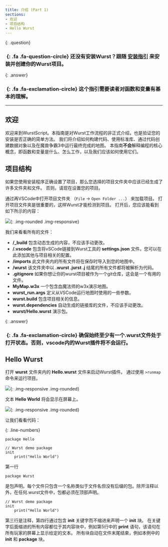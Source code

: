 ```yaml
---
title: 介绍 (Part 1)
sections:
- 欢迎
- 项目结构
- Hello Wurst
---
```


{: .question}
### *&nbsp;*{: .fa .fa-question-circle} 还没有安装Wurst？跟随 __[安装指引](../start.html)__ 来安装并创建你的Wurst项目。

{: .answer}
### *&nbsp;*{: .fa .fa-exclamation-circle} 这个指引需要读者对函数和变量有**基本**的理解。
------

## 欢迎

欢迎来到WurstScript。本指南是对Wurst工作流程的非正式介绍，也是验证您的安装是否正确的简单方法。
我们将介绍如何构建代码、使用标准库、通过代码创建数据对象以及在魔兽争霸3中运行最终完成的地图。
本指南**不会**解释编程的核心概念，即函数和变量是什么、怎么工作，以及我们应该如何使用它们。

## 项目结构

如果您使用安装程序正确设置了项目，那么您选择的项目文件夹中应该已经生成了许多文件夹和文件。
否则，请现在设置您的项目。

通过再VSCode中打开项目文件夹 （`File` -> `Open Folder ...`） 来加载项目。
打开项目文件夹是很重要的，这样Wurst才能检测到项目。
打开后，您应该能看到如下所示的内容：

![](/assets/images/beginner/ProjectExplorer.png){: .img-rounded .img-responsive}

我们来看看所有的文件：
- **/_build** 包含动态生成的内容，不应该手动更改。
- **/.vscode** 包含将vSCode链接到Wurst工具的 **settings.json** 文件。您可以在此添加其他与项目相关的配置。
- **/imports** 此文件夹内的所有文件将在保存时导入到您的地图中。
- **/wurst** 该文件夹中以 **.wurst .jurst .j** 结尾的所有文件都将被解析为代码。
- **.gitignore** 如果你想让你的wurst项目被作为一个git仓库，这会是一个有用的文件。
- **MyMap.w3x** 一个包含血魔法师的w3x演示地图。
- **wurst_run.args** 定义从VSCode运行地图时使用的一些参数。
- **wurst.build** 包含项目相关的信息。
- **wurst.dependencies** 自动生成的链接库的文件，不应该手动更改。
- **wurst/Hello.wurst** 演示包。

{: .answer}
### *&nbsp;*{: .fa .fa-exclamation-circle} 确保始终至少有一个.wurst文件处于打开状态。否则，vscode内的Wurst插件将不会运行。

## Hello Wurst

打开 **wurst** 文件夹内的 **Hello.wurst** 文件来启动Wurst插件。
通过使用 `>runmap` 命令来运行项目。

![](/assets/images/beginner/RunMap.png){: .img-responsive .img-rounded}

文本 **Hello World** 将会显示在屏幕上。

![](/assets/images/beginner/HelloWorld.png){: .img-responsive .img-rounded}

让我们看看代码：

{: .line-numbers}
```wurst
package Hello

// Wurst demo package
init
	print("Hello World")
```
第一行
```wurst 
package Wurst
```
是包声明。每个文件只包含一个名称类似于文件名但没有后缀的包。除开注释以外，在任何.wurst文件中，包都必须在顶部声明。
```wurst 
// Wurst demo package
init
	print("Hello World")
```
第三行是注释，第四行通过包含 **init** 关键字而不缩进来声明一个 **init** 块。
在关键字后面缩进的所有内容都位于其内容块中，例如第5行中的 **print** 语句，该语句在所有玩家的屏幕上显示给定的文本。
所有块自动在文件末尾结束，例如本例中的 **init** 和 **package** 块。
